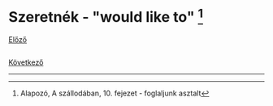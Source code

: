 # Szeretnék - "would like to" [^1]

[Előző]()

![]()



[Következő]()

---
[^1]: Alapozó, A szállodában, 10. fejezet - foglaljunk asztalt